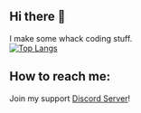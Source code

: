## Hi there 👋
I make some whack coding stuff. 
<br>
[![Top Langs](https://github-readme-stats.vercel.app/api/top-langs/?username=HK-Yeet)](https://github.com/anuraghazra/github-readme-stats)

## How to reach me:
Join my support [Discord Server](https://discord.gg/fvgaUc5)!
<!--
